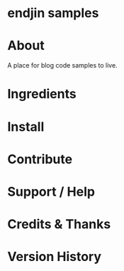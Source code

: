 endjin samples
==============

About
=====
A place for blog code samples to live.


Ingredients
===========


Install
=======


Contribute
==========


Support / Help
==============


Credits & Thanks
================


Version History
===============
